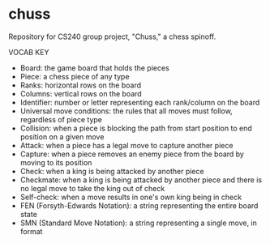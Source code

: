 # chuss
Repository for CS240 group project, "Chuss," a chess spinoff.

VOCAB KEY
  - Board: the game board that holds the pieces
  - Piece: a chess piece of any type
  - Ranks: horizontal rows on the board
  - Columns: vertical rows on the board
  - Identifier: number or letter representing each rank/column on the board
  - Universal move conditions: the rules that all moves must follow, regardless of piece type
  - Collision: when a piece is blocking the path from start position to end position on a given move
  - Attack: when a piece has a legal move to capture another piece
  - Capture: when a piece removes an enemy piece from the board by moving to its position
  - Check: when a king is being attacked by another piece
  - Checkmate: when a king is being attacked by another piece and there is no legal move to take the king out of check
  - Self-check: when a move results in one's own king being in check
  - FEN (Forsyth-Edwards Notation): a string representing the entire board state
  - SMN (Standard Move Notation): a string representing a single move, in format <start pos> <end pos>
